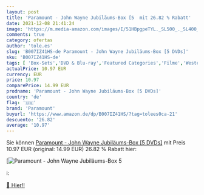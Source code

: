 ```yaml
---
layout: post
title: 'Paramount - John Wayne Jubiläums-Box [5  mit 26.82 % Rabatt'
date: 2021-12-08 21:41:24
image: 'https://m.media-amazon.com/images/I/51HBpgpeTYL._SL500_._SL400_.jpg'
comments: true
category: ofertas
author: 'tole.es'
slug: 'B007IZ41HS-de Paramount - John Wayne Jubiläums-Box [5 DVDs]'
sku: 'B007IZ41HS-de'
tags: [ 'Box-Sets','DVD & Blu-ray','Featured Categories','Filme','Western','paramount', ]
actualPrice: 10.97 EUR
currency: EUR
price: 10.97
comparePrice: 14.99 EUR
prodname: 'Paramount - John Wayne Jubiläums-Box [5 DVDs]'
country: 'de'
flag: '🇩🇪'
brand: 'Paramount'
buyurl: 'https://www.amazon.de/dp/B007IZ41HS/?tag=tolees0ca-21'
descuento: '26.82'
average: '10.97'
---
```


Sie können [Paramount - John Wayne Jubiläums-Box [5 DVDs]](https://www.amazon.de/dp/B007IZ41HS/?tag=tolees0ca-21) mit Preis 10.97 EUR (original: 14.99 EUR) 26.82 % Rabatt hier:

[![Paramount - John Wayne Jubiläums-Box [5 ](https://m.media-amazon.com/images/I/51HBpgpeTYL._SL500_._SL400_.jpg)](https://www.amazon.de/dp/B007IZ41HS/?tag=tolees0ca-21)

ℹ️:


[🛒 Hier!!](https://www.amazon.de/dp/B007IZ41HS/?tag=tolees0ca-21)
